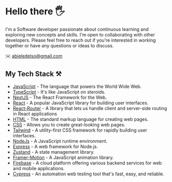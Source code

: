   <h1> Hello there 🖐️</h1> 
  I'm a Software developer passionate about continuous learning and exploring new concepts and skills. I'm 
  open to collaborating with other developers. Please feel free to reach out if you're interested in working together or have any questions or ideas to discuss.

   ✉️ abieledelso@gmail.com 
  
  <h2> My Tech Stack ⚒️ </h2>
  
  - [JavaScript](https://www.javascript.com/) - The language that powers the World Wide Web. 
  - [TypeScript](https://www.typescriptlang.org/) - It's like JavaScript on steroids.
  - [NextJS](https://nextjs.org/) - The React Framework for the Web.
  - [React](https://react.dev/) - A popular JavaScript library for building user interfaces.
  - [React-Router](https://reactrouter.com/en/main) - A library that lets us handle client and server-side routing in React applications
  - [HTML](https://www.w3schools.com/html/) - The standard markup language for creating web pages.
  - [CSS](https://www.w3.org/Style/CSS/Overview.en.html) - Allows you to create great-looking web pages.
  - [Tailwind](https://tailwindcss.com/) - A utility-first CSS framework for rapidly building user interfaces.
  - [NodeJs](https://nodejs.org/en) - A JavaScript runtime environment.
  - [Express](https://expressjs.com/) - A web framework for Node.js.
  - [Zustand](https://zustand-demo.pmnd.rs/) - A state management library.
  - [Framer-Motion](https://www.framer.com/motion/) - A JavaScript animation library.
  - [Firebase](https://firebase.google.com/) - A cloud platform offering various backend services for web and mobile applications.
  - [Cypress](https://www.cypress.io/) - An automation web testing tool that's fast, easy, and reliable.

